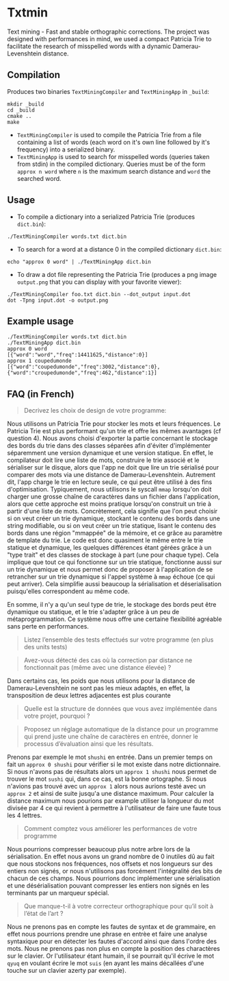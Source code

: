 # Txtmin
Text mining - Fast and stable orthographic corrections.
The project was designed with performances in mind, we used a compact Patricia Trie to facilitate the research of misspelled words with a dynamic Damerau-Levenshtein distance.

## Compilation
Produces two binaries `TextMiningCompiler` and `TextMiningApp` in `_build`:
```
mkdir _build
cd _build
cmake ..
make
```

* `TextMiningCompiler` is used to compile the Patricia Trie from a file containing a list of words (each word on it's own line followed by it's frequency) into a serialized binary.
* `TextMiningApp` is used to search for misspelled words (queries taken from stdin) in the compiled dictionary. Queries must be of the form `approx n word` where `n` is the maximum search distance and `word` the searched word.

## Usage
* To compile a dictionary into a serialized Patricia Trie (produces `dict.bin`):
```
./TextMiningCompiler words.txt dict.bin
```

* To search for a word at a distance 0 in the compiled dictionary `dict.bin`:
```
echo "approx 0 word" | ./TextMiningApp dict.bin
```

* To draw a dot file representing the Patricia Trie (produces a png image `output.png` that you can display with your favorite viewer):
```
./TextMiningCompiler foo.txt dict.bin --dot_output input.dot
dot -Tpng input.dot -o output.png
```

## Example usage
```
./TextMiningCompiler words.txt dict.bin
./TextMiningApp dict.bin
approx 0 word
[{"word":"word","freq":14411625,"distance":0}]
approx 1 coupedumonde
[{"word":"coupedumonde","freq":3002,"distance":0},{"word":"croupedumonde","freq":462,"distance":1}]
```

## FAQ (in French)
> Decrivez les choix de design de votre programme:

Nous utilisons un Patricia Trie pour stocker les mots et leurs fréquences. Le
Patricia Trie est plus performant qu'un trie et offre les mêmes avantages (cf
question 4). Nous avons choisi d'exporter la partie concernant le stockage des
bords du trie dans des classes séparées afin d'éviter d'implémenter séparemment
une version dynamique et une version statique. En effet, le compilateur doit
lire une liste de mots, construire le trie associé et le sérialiser sur le
disque, alors que l'app ne doit que lire un trie sérialisé pour comparer des
mots via une distance de Damerau-Levenshtein. Autrement dit, l'app charge le
trie en lecture seule, ce qui peut être utilisé à des fins d'optimisation.
Typiquement, nous utilisons le syscall `mmap` lorsqu'on doit charger une grosse
chaîne de caractères dans un fichier dans l'application, alors que cette
approche est moins pratique lorsqu'on construit un trie à partir d'une liste
de mots. Concrètement, cela signifie que l'on peut choisir si on veut créer
un trie dynamique, stockant le contenu des bords dans une string modifiable,
ou si on veut créer un trie statique, lisant le contenu des bords dans une
région "mmappée" de la mémoire, et ce grâce au paramètre de template du trie.
Le code est donc quasiment le même entre le trie statique et dynamique, les
quelques différences étant gérées grâce à un "type trait" et des classes de
stockage à part (une pour chaque type). Cela implique que tout ce qui fonctionne
sur un trie statique, fonctionne aussi sur un trie dynamique et nous permet donc
de proposer à l'application de se retrancher sur un trie dynamique si l'appel
système à `mmap` échoue (ce qui peut arriver). Cela simplifie aussi beaucoup
la sérialisation et déserialisation puisqu'elles correspondent au même code.

En somme, il n'y a qu'un seul type de trie, le stockage des bords peut être
dynamique ou statique, et le trie s'adapter grâce à un peu de métaprogrammation.
Ce système nous offre une certaine flexibilité agréable sans perte en performances.

> Listez l’ensemble des tests effectués sur votre programme (en plus des units tests)



> Avez-vous détecté des cas où la correction par distance ne fonctionnait pas (même avec une distance élevée) ?

Dans certains cas, les poids que nous utilisons pour la distance de Damerau-Levenshtein ne sont pas les mieux adaptés, en effet, la transposition de deux lettres adjacentes est plus courante

> Quelle est la structure de données que vous avez implémentée dans votre projet, pourquoi ?



> Proposez un réglage automatique de la distance pour un programme qui prend juste une chaîne de caractères en entrée, donner le processus d’évaluation ainsi que les résultats.

Prenons par exemple le mot `shushi` en entrée. Dans un premier temps on fait un `approx 0 shushi` pour vérifier si le mot existe dans notre dictionnaire. Si nous n'avons pas de résultats alors un `approx 1 shushi` nous permet de trouver le mot `sushi` qui, dans ce cas, est la bonne ortographe. Si nous n'avions pas trouvé avec un `approx 1` alors nous aurions testé avec un `approx 2` et ainsi de suite jusqu'a une distance maximum. Pour calculer la distance maximum nous pourions par example utiliser la longueur du mot divisée par 4 ce qui revient à permettre à l'utilisateur de faire une faute tous les 4 lettres.

> Comment comptez vous améliorer les performances de votre programme

Nous pourrions compresser beaucoup plus notre arbre lors de la sérialisation. En effet nous avons un grand nombre de 0 inutiles dû au fait que nous stockons nos fréquences, nos offsets et nos longueurs sur des entiers non signés, or nous n'utilisons pas forcément l'intégralité des bits de chacun de ces champs. Nous pourrions donc implémenter une sérialisation et une désérialisation pouvant compresser les entiers non signés en les terminants par un marqueur spécial.

> Que manque-t-il à votre correcteur orthographique pour qu’il soit à l’état de l’art ?

Nous ne prenons pas en compte les fautes de syntax et de grammaire, en effet nous pourrions prendre une phrase en entrèe et faire une analyse syntaxique pour en détecter les fautes d'accord ainsi que dans l'ordre des mots. Nous ne prenons pas non plus en compte la position des charactères sur le clavier. Or l'utilisateur étant humain, il se pourrait qu'il écrive le mot `qyuq` en voulant écrire le mot `suis` (en ayant les mains décallées d'une touche sur un clavier azerty par exemple).
